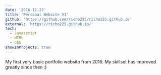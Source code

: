 ```yaml
---
date: '2016-11-22'
title: 'Personal Website V1'
github: 'https://github.com/richo225/richo225.github.io'
external: 'https://richo225.github.io/'
tech:
  - Javascript
  - HTML
  - CSS
showInProjects: true
---
```


My first very basic portfolio website from 2016. My skillset has improved greatly since then :)

